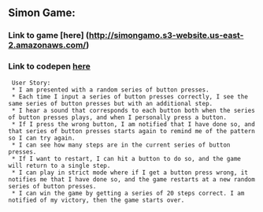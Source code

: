 
## Simon Game: 
### Link to game [here] (http://simongamo.s3-website.us-east-2.amazonaws.com/)
### Link to codepen [here](https://codepen.io/bmariscal/pen/XydyKW)

     User Story: 
     * I am presented with a random series of button presses.
     * Each time I input a series of button presses correctly, I see the same series of button presses but with an additional step.
     * I hear a sound that corresponds to each button both when the series of button presses plays, and when I personally press a button.
     * If I press the wrong button, I am notified that I have done so, and that series of button presses starts again to remind me of the pattern so I can try again.
     * I can see how many steps are in the current series of button presses.
     * If I want to restart, I can hit a button to do so, and the game will return to a single step.
     * I can play in strict mode where if I get a button press wrong, it notifies me that I have done so, and the game restarts at a new random series of button presses.
     * I can win the game by getting a series of 20 steps correct. I am notified of my victory, then the game starts over.
